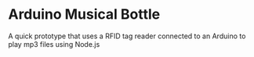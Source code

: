 # Arduino Musical Bottle

A quick prototype that uses a RFID tag reader connected to an Arduino to play mp3 files using Node.js